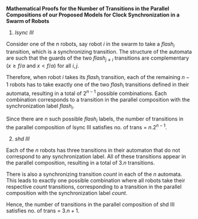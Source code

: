 **Mathematical Proofs for the Number of Transitions in the Parallel Compositions of our Proposed Models for Clock Synchronization in a Swarm of Robots**

1. $lsync$ $III$

Consider one of the $n$ robots, say robot $i$ in the swarm to take a $flash_i$ transition, which is a synchronizing transition. The structure of the automata are such that the guards of the two $flash_{j\neq i}$ transitions are complementary ($x \geq f/\alpha$ and $x < f/\alpha$) for all $i,j$.

Therefore, when robot $i$ takes its $flash_i$ transition, each of the remaining $n-1$ robots has to take exactly one of the two $flash_i$ transitions defined in their automata, resulting in a total of $2^{n-1}$ possible combinations. Each combination corresponds to a transition in the parallel composition with the synchronization label $flash_i$.

Since there are $n$ such possible $flash_i$ labels, the number of transitions in the parallel composition of lsync III satisfies no. of trans = $n.2^{n-1}$.

2. $shd$ $III$

Each of the $n$ robots has three transitions in their automaton that do not correspond to any synchronization label. All of these transitions appear in the parallel composition, resulting in a total of $3.n$ transitions.

There is also a synchronizing transition $count$ in each of the $n$ automata. This leads to exactly one possible combination where all robots take their respective $count$ transitions, corresponding to a transition in the parallel composition with the synchronization label $count$.

Hence, the number of transitions in the parallel composition of shd III satisfies no. of trans = $3.n+1$.
